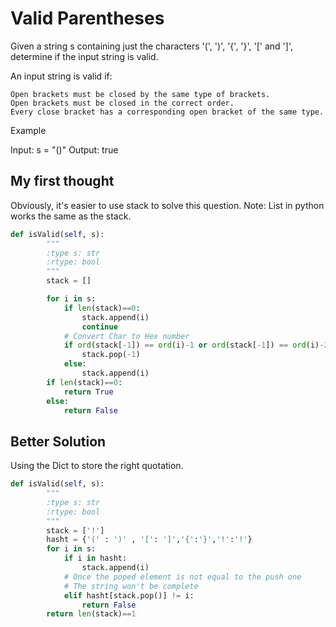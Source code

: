 # Valid Parentheses


Given a string s containing just the characters '(', ')', '{', '}', '[' and ']', determine if the input string is valid.

An input string is valid if:

    Open brackets must be closed by the same type of brackets.
    Open brackets must be closed in the correct order.
    Every close bracket has a corresponding open bracket of the same type.

Example

Input: s = "()"
Output: true

## My first thought
Obviously, it's easier to use stack to solve this question.
Note: List in python works the same as the stack.

```python
def isValid(self, s):
        """
        :type s: str
        :rtype: bool
        """
        stack = []

        for i in s:
            if len(stack)==0:
                stack.append(i)
                continue
            # Convert Char to Hex number
            if ord(stack[-1]) == ord(i)-1 or ord(stack[-1]) == ord(i)-2:
                stack.pop(-1)
            else:
                stack.append(i)
        if len(stack)==0:
            return True
        else:
            return False
```

## Better Solution
Using the Dict to store the right quotation.
```python
def isValid(self, s):
        """
        :type s: str
        :rtype: bool
        """
        stack = ['!']
        hasht = {'(' : ')' , '[': ']','{':'}','!':'!'}
        for i in s:
            if i in hasht:
                stack.append(i)
            # Once the poped element is not equal to the push one 
            # The string won't be complete
            elif hasht[stack.pop()] != i:
                return False
        return len(stack)==1
``` 
